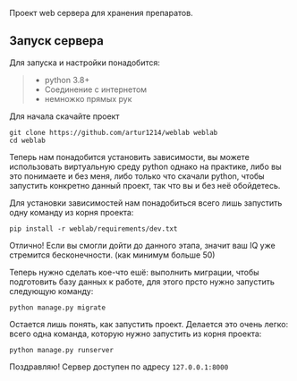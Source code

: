 Проект web сервера для хранения препаратов.

## Запуск сервера
Для запуска и настройки понадобится:

> - python 3.8+
> - Соединение с интернетом
> - немножко прямых рук

Для начала скачайте проект

```shell
git clone https://github.com/artur1214/weblab weblab
cd weblab
```
Теперь нам понадобится установить зависимости, вы можете использовать виртуальную среду python
однако на практике, либо вы это понимаете и без меня, либо только что скачали python, чтобы запустить конкретно данный
проект, так что вы и без неё обойдетесь.

Для установки зависимостей нам понадобиться всего лишь запустить одну команду из корня проекта:

```shell
pip install -r weblab/requirements/dev.txt
```
Отлично! Если вы смогли дойти до данного этапа, значит ваш IQ уже стремится бесконечности. (как минимум больше 50)

Теперь нужно сделать кое-что ешё: выполнить миграции, чтобы подготовить базу данных к работе, для этого прсто нужно запустить 
следующую команду:
```shell
python manage.py migrate
```

Остается лишь понять, как запустить проект. Делается это очень легко: всего одна команда, которую нужно запустить из корня проекта:
```shell
python manage.py runserver
```
Поздравляю! Сервер доступен по адресу `127.0.0.1:8000`